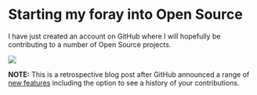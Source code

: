 ﻿---
Title: I joined GitHub
Published: 18/12/2011
Tags:
- GitHub
- Open Source
---

# Starting my foray into Open Source

I have just created an account on GitHub where I will hopefully be contributing to a number of Open Source projects.

![](https://gep13wpstorage.blob.core.windows.net/gep13/2011/12/18/joined-github.png)

**NOTE:** This is a retrospective blog post after GitHub announced a range of [new features](https://github.com/blog/2256-a-whole-new-github-universe-announcing-new-tools-forums-and-features) including the option to see a history of your contributions.